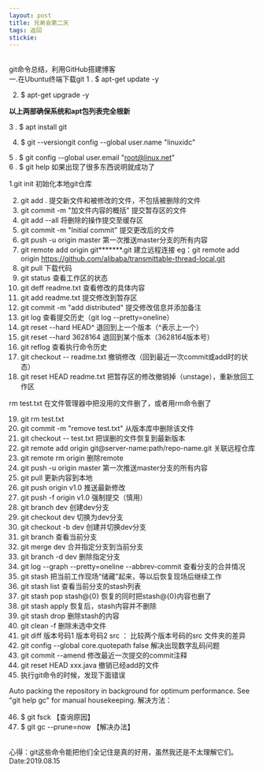 ```yaml
---
layout: post
title: 兄弟会第二天
tags: 返回
stickie: 
---
```





<br/>
git命令总结，利用GitHub搭建博客<br>                         
一.在Ubuntu终端下载git    
1 . $ apt-get update -y

2.  $ apt-get upgrade -y

**以上两部确保系统和apt包列表完全根新**

3 . $ apt install git

4.  $ git --versiongit config --global user.name "linuxidc"

5 . $ git config --global user.email "root@linux.net"     
6 . $ git help 如果出现了很多东西说明就成功了 

1.git init   初始化本地git仓库

2. git add . 提交新文件和被修改的文件，不包括被删除的文件
3. git commit -m "加文件内容的概括"      提交暂存区的文件 
4. git add --all 将删除的操作提交至缓存区
5. git commit -m "Initial commit" 提交更改后的文件
6. git push -u origin master 第一次推送master分支的所有内容
7. git remote add  origin git*******.git  建立远程连接 eg：git remote add  origin https://github.com/alibaba/transmittable-thread-local.git
8. git  pull 下载代码
9. git status 查看工作区的状态
10. git deff readme.txt 查看修改的具体内容
11. git add readme.txt 提交修改到暂存区
12. git commit -m "add distributed" 提交修改信息并添加备注
13. git log 查看提交历史（git log --pretty=oneline）
14. git reset --hard HEAD^ 退回到上一个版本（^表示上一个）
15. git reset --hard 3628164 退回到某个版本（3628164版本号）
16. git reflog 查看执行命令历史
17. git checkout -- readme.txt 撤销修改（回到最近一次commit或add时的状态）
18. git reset HEAD readme.txt 把暂存区的修改撤销掉（unstage），重新放回工作区

rm test.txt 在文件管理器中把没用的文件删了，或者用rm命令删了

19. git rm test.txt
20. git commit -m "remove test.txt" 从版本库中删除该文件
21. git checkout -- test.txt 把误删的文件恢复到最新版本
22. git remote add origin git@server-name:path/repo-name.git 关联远程仓库
23. git remote rm origin 删除remote
24. git push -u origin master 第一次推送master分支的所有内容
25. git pull 更新内容到本地
26. git push origin v1.0 推送最新修改
27. git push -f origin v1.0 强制提交（慎用）
28. git branch dev 创建dev分支
29. git checkout dev 切换为dev分支
30. git checkout -b dev 创建并切换dev分支
31. git branch 查看当前分支
32. git merge dev 合并指定分支到当前分支
33. git branch -d dev 删除指定分支
34. git log --graph --pretty=oneline --abbrev-commit 查看分支的合并情况
35. git stash 把当前工作现场“储藏”起来，等以后恢复现场后继续工作
36. git stash list 查看当前分支的stash列表
37. git stash pop stash@{0}  恢复的同时把stash@{0}内容也删了
38. git stash apply 恢复后，stash内容并不删除
39. git stash drop 删除stash的内容
40. git clean -f 删除未选中文件
41. git diff 版本号码1 版本号码2 src ： 比较两个版本号码的src 文件夹的差异
42. git config --global core.quotepath false 解决出现数字乱码问题
43. git commit --amend 修改最近一次提交的commit注释
44. git reset HEAD xxx.java 撤销已经add的文件
45. 执行git命令的时候，发现下面错误

Auto packing the repository in background for optimum performance.
See "git help gc" for manual housekeeping.
解决方法：

46. $ git fsck 【查询原因】
47. $ git gc --prune=now 【解决办法】

<br>心得：git这些命令能把他们全记住是真的好用，虽然我还是不太理解它们。
<br>Date:2019.08.15